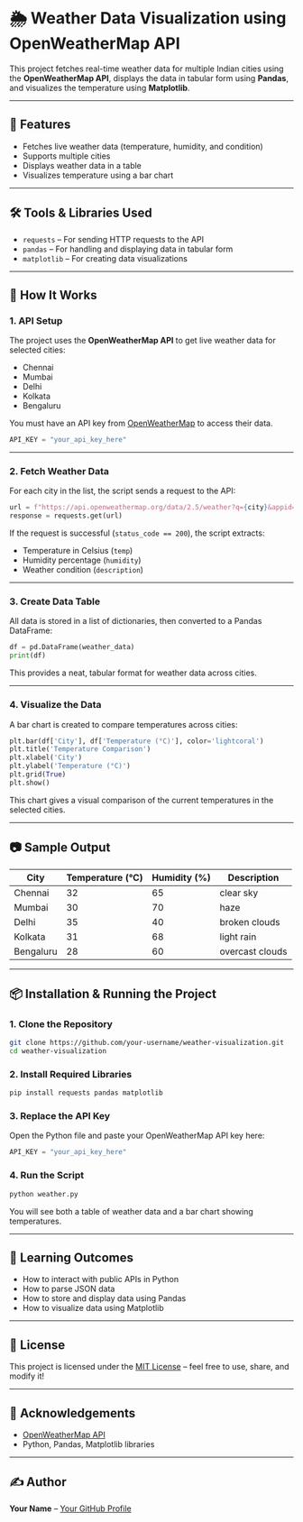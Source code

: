 # 🌦️ Weather Data Visualization using OpenWeatherMap API

This project fetches real-time weather data for multiple Indian cities using the **OpenWeatherMap API**, displays the data in tabular form using **Pandas**, and visualizes the temperature using **Matplotlib**.

---

## 📌 Features

- Fetches live weather data (temperature, humidity, and condition)
- Supports multiple cities
- Displays weather data in a table
- Visualizes temperature using a bar chart

---

## 🛠️ Tools & Libraries Used

- `requests` – For sending HTTP requests to the API
- `pandas` – For handling and displaying data in tabular form
- `matplotlib` – For creating data visualizations

---

## 🚀 How It Works

### 1. API Setup

The project uses the **OpenWeatherMap API** to get live weather data for selected cities:

- Chennai
- Mumbai
- Delhi
- Kolkata
- Bengaluru

You must have an API key from [OpenWeatherMap](https://openweathermap.org/api) to access their data.

```python
API_KEY = "your_api_key_here"
````

---

### 2. Fetch Weather Data

For each city in the list, the script sends a request to the API:

```python
url = f"https://api.openweathermap.org/data/2.5/weather?q={city}&appid={API_KEY}&units=metric"
response = requests.get(url)
```

If the request is successful (`status_code == 200`), the script extracts:

* Temperature in Celsius (`temp`)
* Humidity percentage (`humidity`)
* Weather condition (`description`)

---

### 3. Create Data Table

All data is stored in a list of dictionaries, then converted to a Pandas DataFrame:

```python
df = pd.DataFrame(weather_data)
print(df)
```

This provides a neat, tabular format for weather data across cities.

---

### 4. Visualize the Data

A bar chart is created to compare temperatures across cities:

```python
plt.bar(df['City'], df['Temperature (°C)'], color='lightcoral')
plt.title('Temperature Comparison')
plt.xlabel('City')
plt.ylabel('Temperature (°C)')
plt.grid(True)
plt.show()
```

This chart gives a visual comparison of the current temperatures in the selected cities.

---

## 📷 Sample Output

| City      | Temperature (°C) | Humidity (%) | Description     |
| --------- | ---------------- | ------------ | --------------- |
| Chennai   | 32               | 65           | clear sky       |
| Mumbai    | 30               | 70           | haze            |
| Delhi     | 35               | 40           | broken clouds   |
| Kolkata   | 31               | 68           | light rain      |
| Bengaluru | 28               | 60           | overcast clouds |

---

## 📦 Installation & Running the Project

### 1. Clone the Repository

```bash
git clone https://github.com/your-username/weather-visualization.git
cd weather-visualization
```

### 2. Install Required Libraries

```bash
pip install requests pandas matplotlib
```

### 3. Replace the API Key

Open the Python file and paste your OpenWeatherMap API key here:

```python
API_KEY = "your_api_key_here"
```

### 4. Run the Script

```bash
python weather.py
```

You will see both a table of weather data and a bar chart showing temperatures.

---

## 🧠 Learning Outcomes

* How to interact with public APIs in Python
* How to parse JSON data
* How to store and display data using Pandas
* How to visualize data using Matplotlib

---

## 📄 License

This project is licensed under the [MIT License](https://opensource.org/licenses/MIT) – feel free to use, share, and modify it!

---

## 🙌 Acknowledgements

* [OpenWeatherMap API](https://openweathermap.org/)
* Python, Pandas, Matplotlib libraries

---

## ✍️ Author

**Your Name** – [Your GitHub Profile](https://github.com/kaviyasigamani)
```
